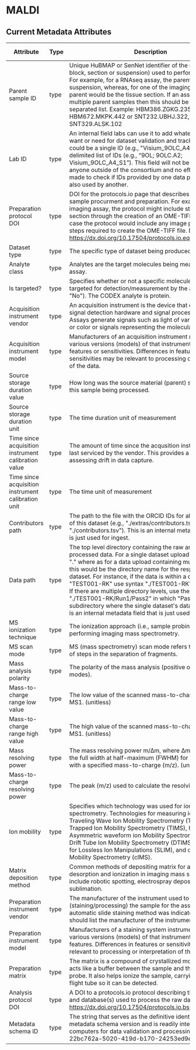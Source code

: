 # MALDI

## Current Metadata Attributes
| Attribute | Type      | Description              | Allowable Values |
| ----------- | ----------- | -------------------------- | ------------------ |
|Parent sample ID | type | Unique HuBMAP or SenNet identifier of the sample (i.e., block, section or suspension) used to perform this assay. For example, for a RNAseq assay, the parent would be the suspension, whereas, for one of the imaging assays, the parent would be the tissue section. If an assay comes from multiple parent samples then this should be a comma separated list. Example: HBM386.ZGKG.235, HBM672.MKPK.442 or SNT232.UBHJ.322, SNT329.ALSK.102| value |
|Lab ID | type | An internal field labs can use it to add whatever ID(s) they want or need for dataset validation and tracking. This could be a single ID (e.g., "Visium_9OLC_A4_S1") or a delimited list of IDs (e.g., “9OL; 9OLC.A2; Visium_9OLC_A4_S1”). This field will not be accessible to anyone outside of the consortium and no effort will be made to check if IDs provided by one data provider are also used by another.| value |
|Preparation protocol DOI | type | DOI for the protocols.io page that describes the assay or sample procurment and preparation. For example for an imaging assay, the protocol might include staining of a section through the creation of an OME-TIFF file. In this case the protocol would include any image processing steps required to create the OME-TIFF file. Example: https://dx.doi.org/10.17504/protocols.io.eq2lyno9qvx9/v1| value |
|Dataset type | type | The specific type of dataset being produced.| value |
|Analyte class | type | Analytes are the target molecules being measured with the assay.| value |
|Is targeted? | type | Specifies whether or not a specific molecule(s) is/are targeted for detection/measurement by the assay ("Yes" or "No"). The CODEX analyte is protein.| value |
|Acquisition instrument vendor | type | An acquisition instrument is the device that contains the signal detection hardware and signal processing software. Assays generate signals such as light of various intensities or color or signals representing the molecular mass.| value |
|Acquisition instrument model | type | Manufacturers of an acquisition instrument may offer various versions (models) of that instrument with different features or sensitivities. Differences in features or sensitivities may be relevant to processing or interpretation of the data.| value |
|Source storage duration value | type | How long was the source material (parent) stored, prior to this sample being processed.| value |
|Source storage duration unit | type | The time duration unit of measurement| value |
|Time since acquisition instrument calibration value | type | The amount of time since the acqusition instrument was last serviced by the vendor. This provides a metric for assessing drift in data capture.| value |
|Time since acquisition instrument calibration unit | type | The time unit of measurement| value |
|Contributors path | type | The path to the file with the ORCID IDs for all contributors of this dataset (e.g., "./extras/contributors.tsv" or "./contributors.tsv"). This is an internal metadata field that is just used for ingest.| value |
|Data path | type | The top level directory containing the raw and/or processed data. For a single dataset upload this might be "." where as for a data upload containing multiple datasets, this would be the directory name for the respective dataset. For instance, if the data is within a directory called "TEST001-RK" use syntax "./TEST001-RK" for this field. If there are multiple directory levels, use the format "./TEST001-RK/Run1/Pass2" in which "Pass2" is the subdirectory where the single dataset's data is stored. This is an internal metadata field that is just used for ingest.| value |
|MS ionization technique | type | The ionization approach (i.e., sample probing method) for performing imaging mass spectrometry.| value |
|MS scan mode | type | MS (mass spectrometry) scan mode refers to the number of steps in the separation of fragments.| value |
|Mass analysis polarity | type | The polarity of the mass analysis (positive or negative ion modes).| value |
|Mass-to-charge range low value | type | The low value of the scanned mass-to-charge range, for MS1. (unitless)| value |
|Mass-to-charge range high value | type | The high value of the scanned mass-to-charge range, for MS1. (unitless)| value |
|Mass resolving power | type | The mass resolving power m/∆m, where ∆m is defined as the full width at half-maximum (FWHM) for a given peak with a specified mass-to-charge (m/z). (unitless)| value |
|Mass-to-charge resolving power | type | The peak (m/z) used to calculate the resolving power.| value |
|Ion mobility | type | Specifies which technology was used for ion mobility spectrometry. Technologies for measuring ion mobility: Traveling Wave Ion Mobility Spectrometry (TWIMS), Trapped Ion Mobility Spectrometry (TIMS), High Field Asymmetric waveform ion Mobility Spectrometry (FAIMS), Drift Tube Ion Mobility Spectrometry (DTIMS), Structures for Lossless Ion Manipulations (SLIM), and cyclic Ion Mobility Spectrometry (cIMS).| value |
|Matrix deposition method | type | Common methods of depositing matrix for assisting in desorption and ionization in imaging mass spectrometry include robotic spotting, electrospray deposition, and sublimation.| value |
|Preparation instrument vendor | type | The manufacturer of the instrument used to prepare (staining/processing) the sample for the assay. If an automatic slide staining method was indicated this field should list the manufacturer of the instrument.| value |
|Preparation instrument model | type | Manufacturers of a staining system instrument may offer various versions (models) of that instrument with different features. Differences in features or sensitivities may be relevant to processing or interpretation of the data.| value |
|Preparation matrix | type | The matrix is a compound of crystallized molecules that acts like a buffer between the sample and the ionizing probe. It also helps ionize the sample, carrying it along the flight tube so it can be detected.| value |
|Analysis protocol DOI | type | A DOI to a protocols.io protocol describing the software and database(s) used to process the raw data. Example: https://dx.doi.org/10.17504/protocols.io.bsu5ney6| value |
|Metadata schema ID | type | The string that serves as the definitive identifier for the metadata schema version and is readily interpretable by computers for data validation and processing. Example: 22bc762a-5020-419d-b170-24253ed9e8d9 | value | | value |
